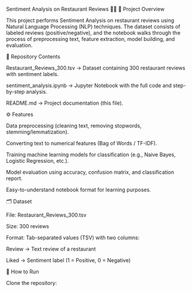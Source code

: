 Sentiment Analysis on Restaurant Reviews 🍴📝
📌 Project Overview

This project performs Sentiment Analysis on restaurant reviews using Natural Language Processing (NLP) techniques. The dataset consists of labeled reviews (positive/negative), and the notebook walks through the process of preprocessing text, feature extraction, model building, and evaluation.

📂 Repository Contents

Restaurant_Reviews_300.tsv → Dataset containing 300 restaurant reviews with sentiment labels.

sentiment_analysis.ipynb → Jupyter Notebook with the full code and step-by-step analysis.

README.md → Project documentation (this file).

⚙️ Features

Data preprocessing (cleaning text, removing stopwords, stemming/lemmatization).

Converting text to numerical features (Bag of Words / TF-IDF).

Training machine learning models for classification (e.g., Naive Bayes, Logistic Regression, etc.).

Model evaluation using accuracy, confusion matrix, and classification report.

Easy-to-understand notebook format for learning purposes.

🗂 Dataset

File: Restaurant_Reviews_300.tsv

Size: 300 reviews

Format: Tab-separated values (TSV) with two columns:

Review → Text review of a restaurant

Liked → Sentiment label (1 = Positive, 0 = Negative)

🚀 How to Run

Clone the repository:
